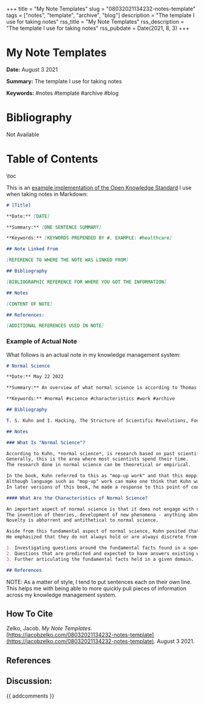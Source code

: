 +++
title = "My Note Templates"
slug = "08032021134232-notes-template"
tags = ["notes", "template", "archive", "blog"]
description = "The template I use for taking notes"
rss_title = "My Note Templates"
rss_description = "The template I use for taking notes"
rss_pubdate = Date(2021, 8, 3)
+++



My Note Templates
=========

**Date:** August 3 2021

**Summary:** The template I use for taking notes

**Keywords:** #notes #template #archive #blog

Bibliography
==========

Not Available

Table of Contents
=========

\toc

This is an [example implementation of the Open Knowledge Standard](/04172022033744-open-knowledge-standard.md) I use when taking notes in Markdown:

```markdown
# [Title]

**Date:** [DATE]

**Summary:** [ONE SENTENCE SUMMARY]

**Keywords:** [KEYWORDS PREPENDED BY #. EXAMPLE: #healthcare]

## Note Linked From

[REFERENCE TO WHERE THE NOTE WAS LINKED FROM]

## Bibliography

[BIBLIOGRAPHIC REFERENCE FOR WHERE YOU GOT THE INFORMATION]

## Notes

[CONTENT OF NOTE]

## References:

[ADDITIONAL REFERENCES USED IN NOTE]
```

### Example of Actual Note

What follows is an actual note in my knowledge management system:

```markdown
# Normal Science

**Date:** May 22 2022

**Summary:** An overview of what normal science is according to Thomas Kuhn.

**Keywords:** #normal #science #characteristics #work #archive

## Bibliography

T. S. Kuhn and I. Hacking, The Structure of Scientific Revolutions, Fourth edition. Chicago ; London: The University of Chicago Press, 2012.

## Notes

### What Is "Normal Science"?

According to Kuhn, *normal science*, is research based on past scientific accomplishments that are considered the foundation for that area of investigation. 
Generally, this is the area where most scientists spend their time. 
The research done in normal science can be theoretical or empirical.

In the book, Kuhn referred to this as "mop-up work" and that this mopping up or "filling out" of science is what most scientists do.
Although language such as "mop-up" work can make one think that Kuhn was being pejorative to these so-called "scut scientists", he did not intend it so. 
In later versions of this book, he made a response to this point of confusion and clarified that this work still is fascinating and crucial in many ways to the advancement of science.

#### What Are the Characteristics of Normal Science?

An important aspect of normal science is that it does not engage with or seek out anything new. 
The invention of theories, development of new phenomena - anything abnormal - is not part of normal science. 
Novelty is abhorrent and antithetical to normal science.

Aside from this fundamental aspect of normal science, Kuhn posited that there are three general areas of research in normal science. 
He emphasized that they do not always hold or are always discrete from one another:

1. Investigating questions around the fundamental facts found in a specific domain.
2. Questions that are predicted and expected to have answers existing within an already existing research domain.
3. Further articulating the fundamental facts held in a given domain.

## References
```

NOTE: As a matter of style, I tend to put sentences each on their own line. This helps me with being able to more quickly pull pieces of information across my knowledge management system.
## How To Cite

 Zelko, Jacob. _My Note Templates_. [https://jacobzelko.com/08032021134232-notes-template](https://jacobzelko.com/08032021134232-notes-template). August 3 2021.
## References
## Discussion: 

{{ addcomments }}
